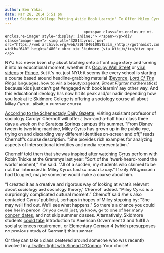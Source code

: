 ```yaml
---
author: Ben Yakas
date: Mar 28, 2014 5:51 pm
title: Skidmore College Putting Aside Book Learnin' To Offer Miley Cyrus Sociology Course
---
```


	
										<p><span class="mt-enclosure mt-enclosure-image" style="display: inline;"> </span></p><div class="image-none"> <img alt="32814cyrus.jpeg" src="https://web.archive.org/web/20140401005953im_/http://gothamist.com/attachments/byakas/32814cyrus.jpeg" width="640" height="480"> <br> <i> Skidmore (via Wiki)</i></div> <p></p>

<p>NYU has never been shy about latching onto a front page story and turning it into an educational moment, whether it&apos;s <a href="https://web.archive.org/web/20140401005953/http://gothamist.com/2011/12/08/nyu_offering_course_in_occupy_wall.php">Occupy Wall Street</a> or <a href="https://web.archive.org/web/20140401005953/http://gothamist.com/2013/10/25/viral_videos_nyu.php">viral videos</a> or <a href="https://web.archive.org/web/20140401005953/http://nypost.com/2014/03/22/professor-questlove-schools-nyu-students-in-prince-101/">Prince.</a> But it&apos;s not just NYU: it seems like every school is starting a course based around headline-grabbing material (<a href="https://web.archive.org/web/20140401005953/http://entertainment.time.com/2014/01/31/theres-now-a-college-course-about-beyonce-at-rutgers-university/">Beyonce</a>, <a href="https://web.archive.org/web/20140401005953/http://www.theonering.net/torwp/2004/02/18/4870-university-of-wisconsin-talks-elvish/"><em>Lord Of The Rings</em> languages</a>, <a href="https://web.archive.org/web/20140401005953/http://catalog.oberlin.edu/preview_course_nopop.php?catoid=32&amp;coid=68043">how to win a beauty pageant</a>, <a href="https://web.archive.org/web/20140401005953/http://ocw.mit.edu/courses/mathematics/18-098-street-fighting-mathematics-january-iap-2008/"><em>Street Fighter</em> mathematics</a>) because kids just can&apos;t get #engaged with book learnin&apos; any other way. And this educational ideology has now hit its peak and/or nadir, depending how you look at it: Skidmore College is offering a sociology course all about Miley Cyrus...albeit, a summer course.</p>

<p><a href="https://web.archive.org/web/20140401005953/http://www.dailygazette.com/news/2014/mar/27/0327_miley/">According to the Schenectady Daily Gazette</a>, visiting assistant professor of sociology Carolyn Chernoff will offer a two-and-a-half hour class three days a week on the Saratoga Springs campus this summer. &quot;From Disney tween to twerking machine, Miley Cyrus has grown up in the public eye, trying on and discarding very different identities on-screen and off,&quot; reads Chernoff&#x2019;s course description. &quot;She provides rich examples for analyzing aspects of intersectional identities and media representation.&quot;</p>

<p>Chernoff told them that she was inspired after watching Cyrus perform with Robin Thicke at the Grammys last year: &quot;Sort of the &#x2018;twerk-heard-round the world&#x2019; moment,&quot; she said. &quot;All of a sudden, my students who claimed to be not that interested in Miley Cyrus had so much to say.&quot; If only Wittgenstein had Dougied, maybe someone would make a course about him.</p>

<p>&#x201C;I created it as a creative and rigorous way of looking at what&#x2019;s relevant about sociology and sociology theory,&#x201D; Chernoff added. &#x201C;Miley Cyrus is a surprisingly complicated cultural moment.&#x201D; Chernoff said she&apos;s also contacted Cyrus&apos; publicist, perhaps in hopes of Miley stopping by: &quot;She may well find out. We&#x2019;ll see what happens.&quot; So there&apos;s a chance you could see her in person! Or you could just, ya know, go to <a href="https://web.archive.org/web/20140401005953/http://www.mileycyrus.com/events">one of her many concert dates</a>, and not skip summer classes. Alternatively, Skidmore students <a href="https://web.archive.org/web/20140401005953/http://www.skidmore.edu/summersession/documents/SUM14_course_descriptions_3_17_14.pdf">could take</a> Introduction to American Government 3 and fulfill a social sciences requirement, or Elementary German 4 (which presupposes no previous study of German!) this summer.</p>

<p>Or they can take a class centered around someone who was recently involved in <a href="https://web.archive.org/web/20140401005953/http://gothamist.com/tags/sineado&apos;connor">a Twitter fight with Sinead O&apos;Connor</a>. Your choice!</p>					
										
									
				